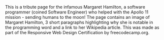 This is a tribute page for the infamous Margaret Hamilton, a software programmer (coined Software Engineer) who helped with the Apollo 11 mission - sending humans to the moon!
The page contains an image of Margaret Hamilton, 3 short paragraphs highlighting why she is notable in the programming word and a link to her Wikipedia article.
This was made as part of the Responsive Web Design Certification by freecodecamp.org.
